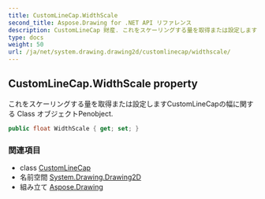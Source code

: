 ```yaml
---
title: CustomLineCap.WidthScale
second_title: Aspose.Drawing for .NET API リファレンス
description: CustomLineCap 財産. これをスケーリングする量を取得または設定しますCustomLineCapの幅に関する Class オブジェクトPenobject.
type: docs
weight: 50
url: /ja/net/system.drawing.drawing2d/customlinecap/widthscale/
---
```

## CustomLineCap.WidthScale property

これをスケーリングする量を取得または設定しますCustomLineCapの幅に関する Class オブジェクトPenobject.

```csharp
public float WidthScale { get; set; }
```

### 関連項目

* class [CustomLineCap](../)
* 名前空間 [System.Drawing.Drawing2D](../../customlinecap/)
* 組み立て [Aspose.Drawing](../../../)


